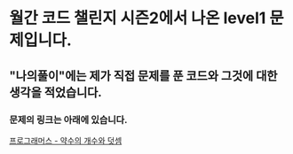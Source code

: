 # 월간 코드 챌린지 시즌2에서 나온 level1 문제입니다.
## "나의풀이"에는 제가 직접 문제를 푼 코드와 그것에 대한 생각을 적었습니다.
### 문제의 링크는 아래에 있습니다.
<a href="https://programmers.co.kr/learn/courses/30/lessons/77884" target="_blank">프로그래머스 - 약수의 개수와 덧셈</a>
